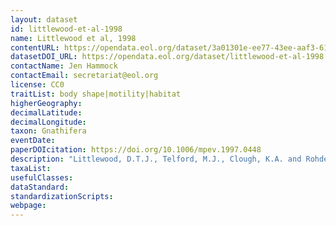 ```yaml
---
layout: dataset
id: littlewood-et-al-1998
name: Littlewood et al, 1998
contentURL: https://opendata.eol.org/dataset/3a01301e-ee77-43ee-aaf3-61b9ad0f6d11/resource/002a0771-9f14-42b1-a642-6a63c995bbed/download/littlewood2.zip
datasetDOI_URL: https://opendata.eol.org/dataset/littlewood-et-al-1998
contactName: Jen Hammock
contactEmail: secretariat@eol.org
license: CC0
traitList: body shape|motility|habitat
higherGeography:
decimalLatitude:
decimalLongitude:
taxon: Gnathifera
eventDate:
paperDOIcitation: https://doi.org/10.1006/mpev.1997.0448
description: "Littlewood, D.T.J., Telford, M.J., Clough, K.A. and Rohde, K., 1998. Gnathostomulida,Aeian enigmatic metazoan phylum from both morphological and molecular perspectives. Molecular Phylogenetics and Evolution, 9(1), pp.72-79. https://doi.org/10.1006/mpev.1997.0448"
taxaList: 
usefulClasses:
dataStandard:
standardizationScripts:
webpage:
---
```



